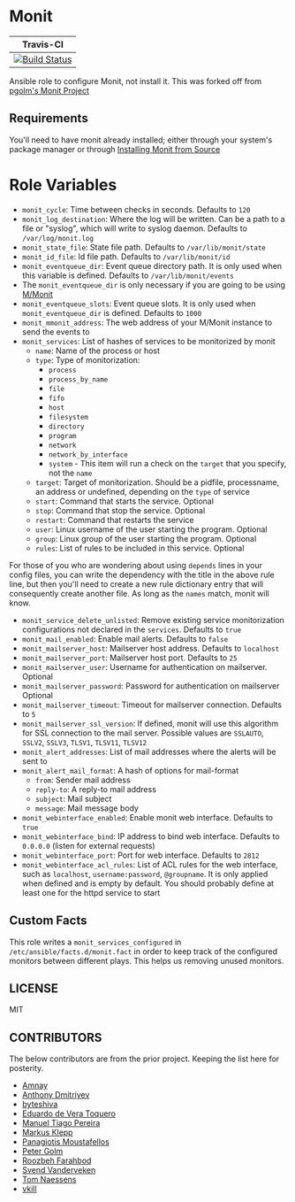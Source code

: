 # Monit

| **Travis-CI** |
| -------- |
| [![Build Status](https://travis-ci.org/jpartain89/ansible-role-configure-monit.svg?branch=master)](https://travis-ci.org/jpartain89/ansible-role-configure-monit) |

Ansible role to configure Monit, not install it. This was forked off from [pgolm's Monit Project](https://github.com/pgolm/ansible-role-monit)

## Requirements

You'll need to have monit already installed; either through your system's package manager or through [Installing Monit from Source](https://github.com/jpartain89/ansible_monit_from_source)

# Role Variables

* `monit_cycle`: Time between checks in seconds. Defaults to `120`
* `monit_log_destination`: Where the log will be written. Can be a path to a file or "syslog", which will write to syslog daemon. Defaults to `/var/log/monit.log`
* `monit_state_file`: State file path. Defaults to `/var/lib/monit/state`
* `monit_id_file`: Id file path. Defaults to `/var/lib/monit/id`
* `monit_eventqueue_dir`: Event queue directory path. It is only used when this variable is defined. Defaults to `/var/lib/monit/events`
* The `monit_eventqueue_dir` is only necessary if you are going to be using [M/Monit](https://mmonit.com)
* `monit_eventqueue_slots`: Event queue slots. It is only used when `monit_eventqueue_dir` is defined. Defaults to `1000`
* `monit_mmonit_address`: The web address of your M/Monit instance to send the events to
* `monit_services`: List of hashes of services to be monitorized by monit
  * `name`: Name of the process or host
  * `type`: Type of monitorization:
      * `process`
      * `process_by_name`
      * `file`
      * `fifo`
      * `host`
      * `filesystem`
      * `directory`
      * `program`
      * `network`
      * `network_by_interface`
      * `system` - This item will run a check on the `target` that you specify, not the `name`
  * `target`: Target of monitorization. Should be a pidfile, processname, an address or undefined, depending on the `type` of service
  * `start`: Command that starts the service. Optional
  * `stop`: Command that stop the service. Optional
  * `restart`: Command that restarts the service
  * `user`: Linux username of the user starting the program. Optional
  * `group`: Linux group of the user starting the program. Optional
  * `rules`: List of rules to be included in this service. Optional

For those of you who are wondering about using `depends` lines in your config files, you can write the dependency with the title in the above rule line, but then you'll need to create a new rule dictionary entry that will consequently create another file. As long as the `names` match, monit will know.

* `monit_service_delete_unlisted`: Remove existing service monitorization configurations not declared in the `services`. Defaults to `true`
* `monit_mail_enabled`: Enable mail alerts. Defaults to `false`
* `monit_mailserver_host`: Mailserver host address. Defaults to `localhost`
* `monit_mailserver_port`: Mailserver host port. Defaults to `25`
* `monit_mailserver_user`: Username for authentication on mailserver. Optional
* `monit_mailserver_password`: Password for authentication on mailserver Optional
* `monit_mailserver_timeout`: Timeout for mailserver connection. Defaults to `5`
* `monit_mailserver_ssl_version`: If defined, monit will use this algorithm for SSL connection to the mail server. Possible values are `SSLAUTO`, `SSLV2`, `SSLV3`, `TLSV1`, `TLSV11`, `TLSV12`
* `monit_alert_addresses`: List of mail addresses where the alerts will be sent to
* `monit_alert_mail_format`: A hash of options for mail-format
  * `from`: Sender mail address
  * `reply-to`: A reply-to mail address
  * `subject`: Mail subject
  * `message`: Mail message body
* `monit_webinterface_enabled`: Enable monit web interface. Defaults to `true`
* `monit_webinterface_bind`: IP address to bind web interface. Defaults to `0.0.0.0` (listen for external requests)
* `monit_webinterface_port`: Port for web interface. Defaults to `2812`
* `monit_webinterface_acl_rules`: List of ACL rules for the web interface, such as `localhost`, `username:password`, `@groupname`. It is only applied when defined and is empty by default. You should probably define at least one for the httpd service to start

## Custom Facts

This role writes a `monit_services_configured` in `/etc/ansible/facts.d/monit.fact` in order to keep track of the configured monitors between different plays. This helps us removing unused monitors.

## LICENSE

MIT

## CONTRIBUTORS

The below contributors are from the prior project. Keeping the list here for posterity.

* [Amnay](https://github.com/amnay-mo)
* [Anthony Dmitriyev](https://github.com/antstorm)
* [byteshiva](http://byteshiva.github.io/)
* [Eduardo de Vera Toquero](https://github.com/etux)
* [Manuel Tiago Pereira](http://mtpereira.github.io/)
* [Markus Klepp](https://github.com/kh0r)
* [Panagiotis Moustafellos](https://github.com/pmoust)
* [Peter Golm](https://github.com/pgolm)
* [Roozbeh Farahbod](https://github.com/roozbehf)
* [Svend Vanderveken](https://github.com/svendx4f)
* [Tom Naessens](https://github.com/Silox)
* [vkill](https://github.com/vkill)
